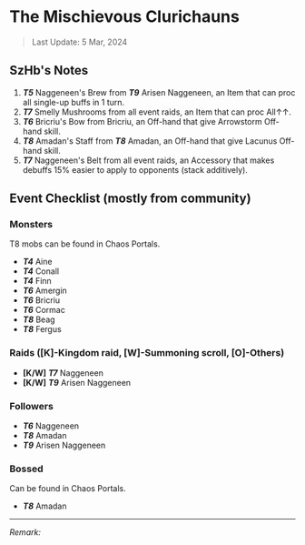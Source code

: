 # The Mischievous Clurichauns

> Last Update: 5 Mar, 2024

## SzHb's Notes

1. ***T5*** Naggeneen's Brew from ***T9*** Arisen Naggeneen, an Item that can proc all single-up buffs in 1 turn.
2. ***T7*** Smelly Mushrooms from all event raids, an Item that can proc All↑↑.
3. ***T6*** Bricriu's Bow from Bricriu, an Off-hand that give Arrowstorm Off-hand skill.
4. ***T8*** Amadan's Staff from  ***T8*** Amadan, an Off-hand that give Lacunus Off-hand skill.
5. ***T7*** Naggeneen's Belt from all event raids, an Accessory that makes debuffs 15% easier to apply to opponents (stack additively).

## Event Checklist (mostly from community)

### Monsters

T8 mobs can be found in Chaos Portals.

- ***T4*** Aine
- ***T4*** Conall
- ***T4*** Finn
- ***T6*** Amergin
- ***T6*** Bricriu
- ***T6*** Cormac
- ***T8*** Beag
- ***T8*** Fergus

### Raids ([K]-Kingdom raid, [W]-Summoning scroll, [O]-Others)

- **[K/W]** ***T7*** Naggeneen
- **[K/W]** ***T9*** Arisen Naggeneen

### Followers

- ***T6*** Naggeneen
- ***T8*** Amadan
- ***T9*** Arisen Naggeneen

### Bossed

Can be found in Chaos Portals.

- ***T8*** Amadan

---

*Remark:*
